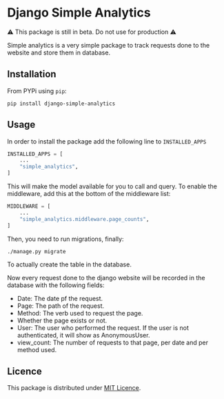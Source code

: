 # Django Simple Analytics

⚠️ This package is still in beta. Do not use for production ⚠️

Simple analytics is a very simple package to track requests done to the website and store them in database.


## Installation

From PYPi using `pip`:
```
pip install django-simple-analytics
```

## Usage

In order to install the package add the following line to `INSTALLED_APPS`

```python
INSTALLED_APPS = [
    ...
    "simple_analytics",
]
```

This will make the model available for you to call and query. To enable the middleware, add this at the bottom of the middleware list:

```python
MIDDLEWARE = [
    ...
    "simple_analytics.middleware.page_counts",
]
```

Then, you need to run migrations, finally:

```console
./manage.py migrate
```

To actually create the table in the database.

Now every request done to the django website will be recorded in the database with the following fields:

- Date: The date pf the request.
- Page: The path of the request.
- Method: The verb used to request the page.
- Whether the page exists or not.
- User: The user who performed the request. If the user is not authenticated, it will show as AnonymousUser.
- view\_count: The number of requests to that page, per date and per method used.

## Licence

This package is distributed under [MIT Licence](./LICENCE).
